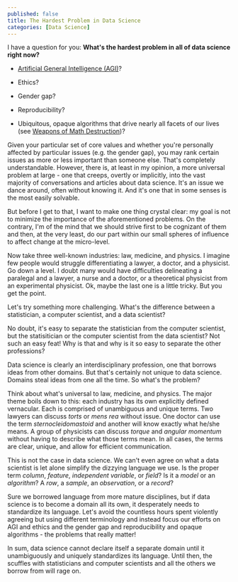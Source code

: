 ```yaml
---
published: false
title: The Hardest Problem in Data Science
categories: [Data Science]
---
```


I have a question for you: **What's the hardest problem in all of data science right now?** 

* [Artificial General Intelligence (AGI)](https://en.wikipedia.org/wiki/Artificial_general_intelligence)? 

* Ethics? 

* Gender gap?

* Reproducibility?

* Ubiquitous, opaque algorithms that drive nearly all facets of our lives (see [Weapons of Math Destruction](https://www.amazon.com/Weapons-Math-Destruction-Increases-Inequality/dp/0553418815))? 
 
Given your particular set of core values and whether you're personally affected by particular issues (e.g. the gender gap), you may rank certain issues as more or less important than someone else. That's completely understandable. However, there is, at least in my opinion, a more universal problem at large - one that creeps, overtly or implicitly, into the vast majority of conversations and articles about data science. It's an issue we dance around, often without knowing it. And it's one that in some senses is the most easily solvable.  

But before I get to that, I want to make one thing crystal clear: my goal is not to minimize the importance of the aforementioned problems. On the contrary, I'm of the mind that we should strive first to be cognizant of them and then, at the very least, do our part within our small spheres of influence to affect change at the micro-level. 

Now take three well-known industries: law, medicine, and physics. I imagine few people would struggle differentiating a lawyer, a doctor, and a physicist. Go down a level. I doubt many would have difficulties delineating a paralegal and a lawyer, a nurse and a doctor, or a theoretical physicist from an experimental physicist. Ok, maybe the last one is a little tricky. But you get the point. 

Let's try something more challenging. What's the difference between a statistician, a computer scientist, and a data scientist?

No doubt, it's easy to separate the statistician from the computer scientist, but the statisitician or the computer scientist from the data scientist? Not such an easy feat! Why is that and why is it so easy to separate the other professions? 

Data science is clearly an interdisciplinary profession, one that borrows ideas from other domains. But that's certainly not unique to data science. Domains steal ideas from one all the time. So what's the problem?

Think about what's universal to law, medicine, and physics. The major theme boils down to this: each industry has its own explicitly defined vernacular. Each is comprised of unambiguous and unique terms. Two lawyers can discuss *torts* or *mens rea* without issue. One doctor can use the term *sternocleidomastoid* and another will know exactly what he/she means. A group of physicists can discuss *torque* and *angular momentum* without having to describe what those terms mean. In all cases, the terms are clear, unique, and allow for efficient communication.

This is not the case in data science. We can't even agree on what a data scientist is let alone simplify the dizzying language we use. Is the proper term *column*, *feature*, *independent variable*, or *field*? Is it a *model* or an *algorithm*? A *row*, a *sample*, an *observation*, or a *record*? 

Sure we borrowed language from more mature disciplines, but if data science is to become a domain all its own, it desperately needs to standardize its language. Let's avoid the countless hours spent violently agreeing but using different terminology and instead focus our efforts on AGI and ethics and the gender gap and reproducibility and opaque algorithms - the problems that really matter!

In sum, data science cannot declare itself a separate domain until it unambiguously and uniquely standardizes its language. Until then, the scuffles with statisticians and computer scientists and all the others we borrow from will rage on. 
